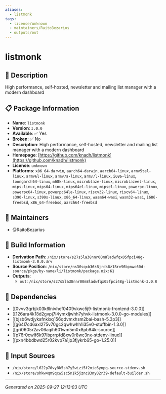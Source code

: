 ```yaml
---
aliases:
  - listmonk
tags:
  - license/unknown
  - maintainers/RaitoBezarius
  - outputs/out
---
```


# listmonk

## 📝 Description

High performance, self-hosted, newsletter and mailing list manager with a modern dashboard

## 📋 Package Information

- **Name**: `listmonk`
- **Version**: `3.0.0`
- **Available**: ✅ Yes
- **Broken**: ✅ No
- **Description**: High performance, self-hosted, newsletter and mailing list manager with a modern dashboard
- **Homepage**: [https://github.com/knadh/listmonk](https://github.com/knadh/listmonk)
- **License**: `unknown`
- **Platforms**: `x86_64-darwin`, `aarch64-darwin`, `aarch64-linux`, `armv5tel-linux`, `armv6l-linux`, `armv7a-linux`, `armv7l-linux`, `i686-linux`, `loongarch64-linux`, `m68k-linux`, `microblaze-linux`, `microblazeel-linux`, `mips-linux`, `mips64-linux`, `mips64el-linux`, `mipsel-linux`, `powerpc-linux`, `powerpc64-linux`, `powerpc64le-linux`, `riscv32-linux`, `riscv64-linux`, `s390-linux`, `s390x-linux`, `x86_64-linux`, `wasm64-wasi`, `wasm32-wasi`, `i686-freebsd`, `x86_64-freebsd`, `aarch64-freebsd`
## 👥 Maintainers

- @RaitoBezarius


## 🔧 Build Information

- **Derivation Path**: `/nix/store/s27s5la38nnr00m8ladwfqx05fpci48g-listmonk-3.0.0.drv`
- **Source Position**: `/nix/store/ns30sqxb36k8jrds8z18rv96bpnwc60d-source/pkgs/by-name/li/listmonk/package.nix:61`
- **Outputs**:
  - `out`:  `/nix/store/s27s5la38nnr00m8ladwfqx05fpci48g-listmonk-3.0.0`

## 🔗 Dependencies

- [[0vvv3qrbjk03k6lnivhcf0409vkwc5j9-listmonk-frontend-3.0.0]]
- [[126ara4k18d2gvpj7i4ymxljwhh7yhvk-listmonk-3.0.0-go-modules]]
- [[bjsb6wdjykafnkixq156qdvmxhsm2bai-bash-5.3p3]]
- [[g64l7cd6axl275v70gc2qwhwhh1i35v0-stuffbin-1.3.0]]
- [[gri0605r2av06aqih601wm5m0x8pb84k-source]]
- [[p76r0cwlf6k97ibprrpfd8xw0r8wc3nx-stdenv-linux]]
- [[pxn4bbdbwd25r02kvp7a1jp3fjykrb65-go-1.25.0]]

## 📁 Input Sources

- `/nix/store/l622p70vy8k5sh7y5wizi5f2mic6ynpg-source-stdenv.sh`
- `/nix/store/shkw4qm9qcw5sc5n1k5jznc83ny02r39-default-builder.sh`

---
*Generated on 2025-09-27 12:13:03 UTC*
